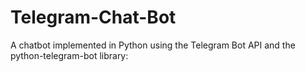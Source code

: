 # Telegram-Chat-Bot
A chatbot implemented in Python using the Telegram Bot API and the python-telegram-bot library:
